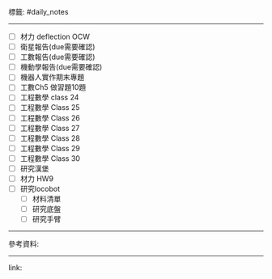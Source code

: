 標籤: #daily_notes 

---

- [ ] 材力 deflection OCW
- [ ] 衛星報告(due需要確認)
- [ ] 工數報告(due需要確認)
- [ ] 機動學報告(due需要確認)
- [ ] 機器人實作期末專題
- [ ] 工數Ch5 做習題10題
- [ ] 工程數學 class 24
- [ ] 工程數學 Class 25
- [ ] 工程數學 Class 26
- [ ] 工程數學 Class 27
- [ ] 工程數學 Class 28
- [ ] 工程數學 Class 29
- [ ] 工程數學 Class 30
- [ ] 研究漢堡
- [ ] 材力 HW9
- [ ] 研究locobot
	- [ ] 材料清單
	- [ ] 研究底盤
	- [ ] 研究手臂

---

參考資料:



---

link:

